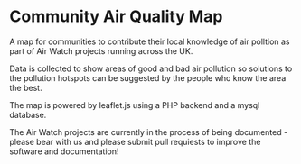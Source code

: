 # Community Air Quality Map 

A map for communities to contribute their local knowledge of air polltion as part of Air Watch projects running across the UK.

Data is collected to show areas of good and bad air pollution so solutions to the pollution hotspots can be suggested by the people who know the area the best.

The map is powered by leaflet.js using a PHP backend and a mysql database. 

The Air Watch projects are currently in the process of being documented - please bear with us and please submit pull requiests to improve the software and documentation! 
